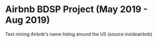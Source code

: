 # Airbnb BDSP Project (May 2019 - Aug 2019)
Text mining Airbnb's name listing around the US (source insideairbnb)
